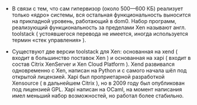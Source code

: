 * В связи с тем, что сам гипервизор (около 500—600 КБ) реализует только «ядро» системы, вся остальная функциональность выносится на прикладной уровень, работающий в dom0. Набор программ, реализующий функциональность за пределами Xen называют англ. toolstack ( устоявшегося перевода не имеется, иногда используется термин «стек управления» ).

* Существуют две версии toolstack для Xen: основанная на xend ( входит в большинство поставок Xen ) и основанная на xapi ( входит в состав Citrix XenServer и Xen Cloud Platform ). Xend развивался одновременно с Xen, написан на Python и с самого начала шёл под открытой лицензией. Xapi был проприетарной разработкой Xensource ( в дальнейшем Citrix ), но в 2009 году был опубликован под лицензией GPL. Xapi написан на OCaml, на момент написания имел меньший набор возможностей, но работал более стабильно.
